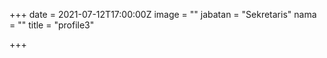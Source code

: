 +++
date = 2021-07-12T17:00:00Z
image = ""
jabatan = "Sekretaris"
nama = ""
title = "profile3"

+++
